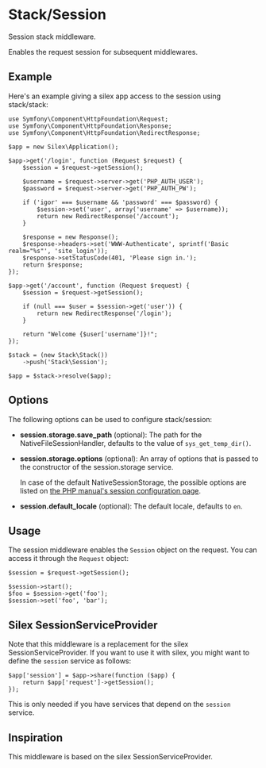 # Stack/Session

Session stack middleware.

Enables the request session for subsequent middlewares.

## Example

Here's an example giving a silex app access to the session using stack/stack:

    use Symfony\Component\HttpFoundation\Request;
    use Symfony\Component\HttpFoundation\Response;
    use Symfony\Component\HttpFoundation\RedirectResponse;

    $app = new Silex\Application();

    $app->get('/login', function (Request $request) {
        $session = $request->getSession();

        $username = $request->server->get('PHP_AUTH_USER');
        $password = $request->server->get('PHP_AUTH_PW');

        if ('igor' === $username && 'password' === $password) {
            $session->set('user', array('username' => $username));
            return new RedirectResponse('/account');
        }

        $response = new Response();
        $response->headers->set('WWW-Authenticate', sprintf('Basic realm="%s"', 'site_login'));
        $response->setStatusCode(401, 'Please sign in.');
        return $response;
    });

    $app->get('/account', function (Request $request) {
        $session = $request->getSession();

        if (null === $user = $session->get('user')) {
            return new RedirectResponse('/login');
        }

        return "Welcome {$user['username']}!";
    });

    $stack = (new Stack\Stack())
        ->push('Stack\Session');

    $app = $stack->resolve($app);

## Options

The following options can be used to configure stack/session:

* **session.storage.save_path** (optional): The path for the
  NativeFileSessionHandler, defaults to the value of `sys_get_temp_dir()`.

* **session.storage.options** (optional): An array of options that is passed to
  the constructor of the session.storage service.

  In case of the default NativeSessionStorage, the possible options are listed
  on [the PHP manual's session configuration page](http://php.net/session.configuration).

* **session.default_locale** (optional): The default locale, defaults to `en`.

## Usage

The session middleware enables the `Session` object on the request. You can
access it through the `Request` object:

    $session = $request->getSession();

    $session->start();
    $foo = $session->get('foo');
    $session->set('foo', 'bar');

## Silex SessionServiceProvider

Note that this middleware is a replacement for the silex
SessionServiceProvider. If you want to use it with silex, you might want to
define the `session` service as follows:

    $app['session'] = $app->share(function ($app) {
        return $app['request']->getSession();
    });

This is only needed if you have services that depend on the `session` service.

## Inspiration

This middleware is based on the silex SessionServiceProvider.
